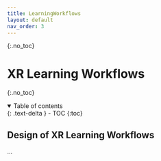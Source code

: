 ```yaml
---
title: LearningWorkflows
layout: default
nav_order: 3
---
```


{:.no_toc}
# XR Learning Workflows


{:.no_toc}
<details open markdown="block">
  <summary>
    Table of contents
  </summary>
  {: .text-delta }
- TOC
{:toc}
</details>


## Design of XR Learning Workflows

...
